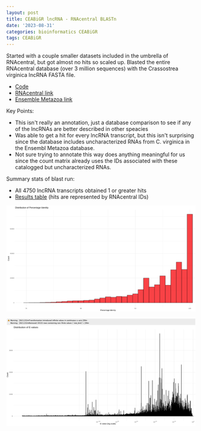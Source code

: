 ```yaml
---
layout: post
title: CEABiGR lncRNA - RNAcentral BLASTn
date: '2023-08-31'
categories: bioinformatics CEABiGR
tags: CEABiGR
---
```


Started with a couple smaller datasets included in the umbrella of RNAcentral, but got almost no hits so scaled up. Blasted the entire RNAcentral database (over 3 million sequences) with the Crassostrea virginica lncRNA FASTA file.

- [Code](https://github.com/zbengt/oyster-lnc/blob/main/code/07-RNAcentral-database-comparison.Rmd)
- [RNAcentral link](https://rnacentral.org/)
- [Ensemble Metazoa link](https://metazoa.ensembl.org/index.html)

Key Points:
- This isn't really an annotation, just a database comparison to see if any of the lncRNAs are better described in other speacies
- Was able to get a hit for every lncRNA transcript, but this isn't surprising since the database includes uncharacterized RNAs from C. virginica in the Ensembl Metazoa database.
- Not sure trying to annotate this way does anything meaningful for us since the count matrix already uses the IDs associated with these catalogged but uncharacterized RNAs.

Summary stats of blast run:

- All 4750 lncRNA transcripts obtained 1 or greater hits
- [Results table](https://github.com/zbengt/oyster-lnc/blob/main/output/database_blasts/RNAcentral/rnacentral.tab) (hits are represented by RNAcentral IDs)

![image](https://github.com/zbengt/zbengt.github.io/blob/master/assets/img/oyster-lnc/RNAcentral-blast-percentage-identity.png)

![image](https://github.com/zbengt/zbengt.github.io/blob/master/assets/img/oyster-lnc/RNAcentral-blastn-e-value-distribution.png)



